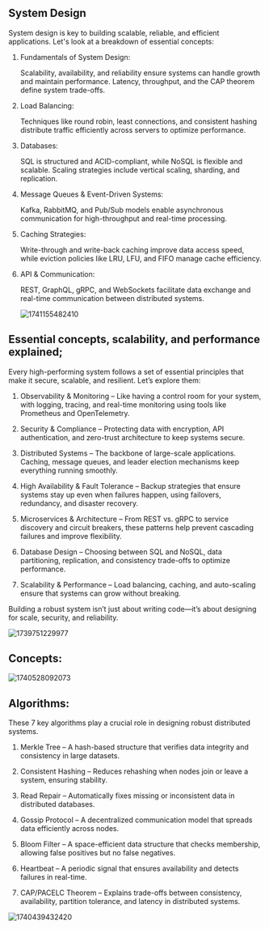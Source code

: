 ## System Design

System design is key to building scalable, reliable, and efficient applications. Let's look at a breakdown of essential concepts:

1. Fundamentals of System Design:

   Scalability, availability, and reliability ensure systems can handle growth and maintain performance. Latency, throughput, and the CAP theorem define system trade-offs.

2. Load Balancing:

   Techniques like round robin, least connections, and consistent hashing distribute traffic efficiently across servers to optimize performance.

3. Databases:

   SQL is structured and ACID-compliant, while NoSQL is flexible and scalable. Scaling strategies include vertical scaling, sharding, and replication.

4. Message Queues & Event-Driven Systems:

   Kafka, RabbitMQ, and Pub/Sub models enable asynchronous communication for high-throughput and real-time processing.

5. Caching Strategies:

   Write-through and write-back caching improve data access speed, while eviction policies like LRU, LFU, and FIFO manage cache efficiency.

6. API & Communication:

   REST, GraphQL, gRPC, and WebSockets facilitate data exchange and real-time communication between distributed systems.

   ![1741155482410](https://github.com/user-attachments/assets/73b7f77b-bbbc-4ca1-9430-4fa50c91b032)

## Essential concepts, scalability, and performance explained;

Every high-performing system follows a set of essential principles that make it secure, scalable, and resilient. Let’s explore them:

1. Observability & Monitoring – Like having a control room for your system, with logging, tracing, and real-time monitoring using tools like Prometheus and OpenTelemetry.

2. Security & Compliance – Protecting data with encryption, API authentication, and zero-trust architecture to keep systems secure.

3. Distributed Systems – The backbone of large-scale applications. Caching, message queues, and leader election mechanisms keep everything running smoothly.

4. High Availability & Fault Tolerance – Backup strategies that ensure systems stay up even when failures happen, using failovers, redundancy, and disaster recovery.

5. Microservices & Architecture – From REST vs. gRPC to service discovery and circuit breakers, these patterns help prevent cascading failures and improve flexibility.

6. Database Design – Choosing between SQL and NoSQL, data partitioning, replication, and consistency trade-offs to optimize performance.

7. Scalability & Performance – Load balancing, caching, and auto-scaling ensure that systems can grow without breaking.

Building a robust system isn’t just about writing code—it’s about designing for scale, security, and reliability.

![1739751229977](https://github.com/user-attachments/assets/3b44a7b4-99cf-4b86-9768-3b1c1a3e7c53)


## Concepts:
![1740528092073](https://github.com/user-attachments/assets/65de3e62-8850-4526-9aef-9d94880a28a2)

## Algorithms:

These 7 key algorithms play a crucial role in designing robust distributed systems.

1. Merkle Tree – A hash-based structure that verifies data integrity and consistency in large datasets.

2. Consistent Hashing – Reduces rehashing when nodes join or leave a system, ensuring stability.

3. Read Repair – Automatically fixes missing or inconsistent data in distributed databases.

4. Gossip Protocol – A decentralized communication model that spreads data efficiently across nodes.

5. Bloom Filter – A space-efficient data structure that checks membership, allowing false positives but no false negatives.

6. Heartbeat – A periodic signal that ensures availability and detects failures in real-time.

7. CAP/PACELC Theorem – Explains trade-offs between consistency, availability, partition tolerance, and latency in distributed systems.

![1740439432420](https://github.com/user-attachments/assets/a0aede38-688d-4142-b54a-2e1c8a7576b8)
